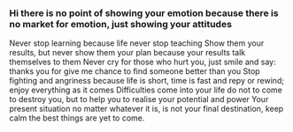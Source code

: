 ### Hi there is no point of showing your emotion because there is no market for emotion, just showing your attitudes
Never stop learning because life never stop teaching
Show them your results, but never show them your plan because your results talk themselves to them
Never cry for those who hurt you, just smile and say: thanks you for give me chance to find someone better than you
Stop fighting and angriness because life is short, time is fast and repy or rewind; enjoy everything as it comes
Difficulties come into your life do not to come to destroy you, but to help you to realise your potential and power
Your present situation no matter whatever it is, is not your final destination, keep calm the best things are yet to come.

<!--
**healthfirstbeforemoney-group/healthfirstbeforemoney-group** is a ✨ _special_ ✨ repository because its `README.md` (this file) appears on your GitHub profile.

Here are some ideas to get you started:

- 🔭 I’m currently working on ...
- 🌱 I’m currently learning ...
- 👯 I’m looking to collaborate on ...
- 🤔 I’m looking for help with ...
- 💬 Ask me about ...
- 📫 How to reach me: ...
- 😄 Pronouns: ...
- ⚡ Fun fact: ...
-->
